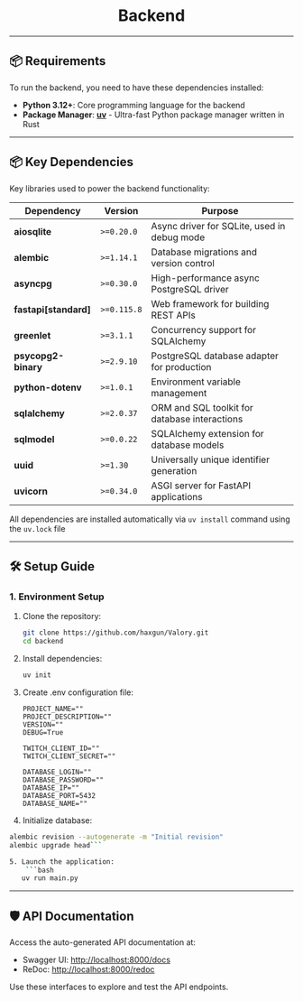 <div align="center">

# Backend

</div>

---

## 📦 Requirements

To run the backend, you need to have these dependencies installed:

- **Python 3.12+**: Core programming language for the backend
- **Package Manager**: [**uv**](https://github.com/astral-sh/uv) - Ultra-fast Python package manager written in Rust

---

## 📦 Key Dependencies

Key libraries used to power the backend functionality:

| Dependency                 | Version     | Purpose                                                                 |
|----------------------------|-------------|-------------------------------------------------------------------------|
| **aiosqlite**              | `>=0.20.0`  | Async driver for SQLite, used in debug mode                            |
| **alembic**                | `>=1.14.1`  | Database migrations and version control                                |
| **asyncpg**                | `>=0.30.0`  | High-performance async PostgreSQL driver                               |
| **fastapi[standard]**      | `>=0.115.8` | Web framework for building REST APIs                                   |
| **greenlet**               | `>=3.1.1`   | Concurrency support for SQLAlchemy                                    |
| **psycopg2-binary**        | `>=2.9.10`  | PostgreSQL database adapter for production                            |
| **python-dotenv**          | `>=1.0.1`   | Environment variable management                                       |
| **sqlalchemy**             | `>=2.0.37`  | ORM and SQL toolkit for database interactions                         |
| **sqlmodel**               | `>=0.0.22`  | SQLAlchemy extension for database models                              |
| **uuid**                   | `>=1.30`    | Universally unique identifier generation                              |
| **uvicorn**                | `>=0.34.0`  | ASGI server for FastAPI applications                                  |

All dependencies are installed automatically via `uv install` command using the `uv.lock` file

---

## 🛠 Setup Guide

### 1. **Environment Setup**
1. Clone the repository:
   ```bash
   git clone https://github.com/haxgun/Valory.git
   cd backend
   ```
2. Install dependencies:
    ```bash
    uv init
    ```

3. Create .env configuration file:
    ```env
   PROJECT_NAME=""
   PROJECT_DESCRIPTION=""
   VERSION=""
   DEBUG=True

   TWITCH_CLIENT_ID=""
   TWITCH_CLIENT_SECRET=""

   DATABASE_LOGIN=""
   DATABASE_PASSWORD=""
   DATABASE_IP=""
   DATABASE_PORT=5432
   DATABASE_NAME=""
    ```

4. Initialize database:
```bash
alembic revision --autogenerate -m "Initial revision"
alembic upgrade head```

5. Launch the application:
    ```bash
   uv run main.py
   ```

---

## 🛡 API Documentation

Access the auto-generated API documentation at:
- Swagger UI: [http://localhost:8000/docs](http://localhost:8000/docs)
- ReDoc: [http://localhost:8000/redoc](http://localhost:8000/redoc)

Use these interfaces to explore and test the API endpoints.
